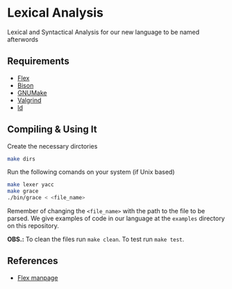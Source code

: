 # Lexical Analysis

Lexical and Syntactical Analysis for our new language to be named afterwords

## Requirements

+ [Flex](https://www.gnu.org/software/flex/)
+ [Bison](https://www.gnu.org/software/bison/)
+ [GNUMake](http://gnu.org/software/make)
+ [Valgrind](http://www.valgrind.org/)
+ [ld](https://linux.die.net/man/1/ld)

## Compiling & Using It

Create the necessary dirctories

```bash
make dirs
```

Run the following comands on your system (if Unix based)

```bash
make lexer yacc
make grace
./bin/grace < <file_name>
```

Remember of changing the `<file_name>` with the path to the file to be parsed.
We give examples of code in our language at the `examples` directory on this repository.

**OBS.:** To clean the files run `make clean`. To test run `make test`.

## References

+ [Flex manpage](http://dinosaur.compilertools.net/flex/manpage.html)
